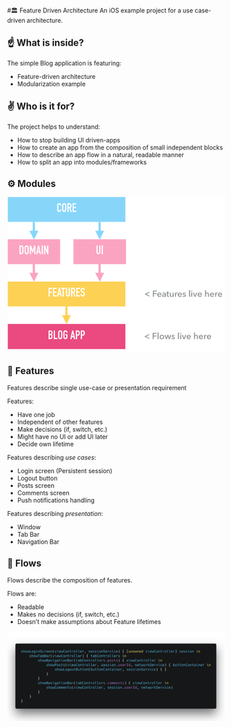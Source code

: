#🏛 Feature Driven Architecture
An iOS example project for a use case-driven architecture.

## ☝️ What is inside?

The simple Blog application is featuring:

- Feature-driven architecture
- Modularization example


## ✌️ Who is it for?

The project helps to understand:

- How to stop building UI driven-apps
- How to create an app from the composition of small independent blocks
- How to describe an app flow in a natural, readable manner
- How to split an app into modules/frameworks

## ⚙️ Modules

![Modules](modules.png)

## 🌟 Features
Features describe single use-case or presentation requirement

Features:

- Have one job
- Independent of other features
- Make decisions (if, switch, etc.)
- Might have no UI or add UI later
- Decide own lifetime

Features describing *use cases*:

- Login screen (Persistent session)
- Logout button
- Posts screen
- Comments screen
- Push notifications handling

Features describing *presentation*:

- Window
- Tab Bar
- Navigation Bar

## 🔱 Flows

Flows describe the composition of features.

Flows are:

- Readable
- Makes no decisions (if, switch, etc.)
- Doesn’t make assumptions about Feature lifetimes

![UI Flow](flow.png)